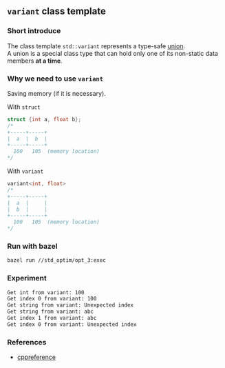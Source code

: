 ## `variant` class template

### Short introduce
The class template `std::variant` represents a type-safe [union](https://en.cppreference.com/w/cpp/language/union).  
A union is a special class type that can hold only one of its non-static data members **at a time**.

### Why we need to use `variant`
Saving memory (if it is necessary).  

With `struct`  
```c++
struct {int a, float b};
/*
+-----+-----+
|  a  |  b  |
+-----+-----+
  100   105  (memory location)
*/
```
With `variant`
```c++
variant<int, float>
/*
+-----+-----+
|  a  |     |
|  b  |     |
+-----+-----+
  100   105  (memory location)
*/
```

### Run with bazel
```bash
bazel run //std_optim/opt_3:exec
```

### Experiment
```bash
Get int from variant: 100
Get index 0 from variant: 100
Get string from variant: Unexpected index
Get string from variant: abc
Get index 1 from variant: abc
Get index 0 from variant: Unexpected index
```

### References
- [cppreference](https://en.cppreference.com/w/cpp/utility/variant)
